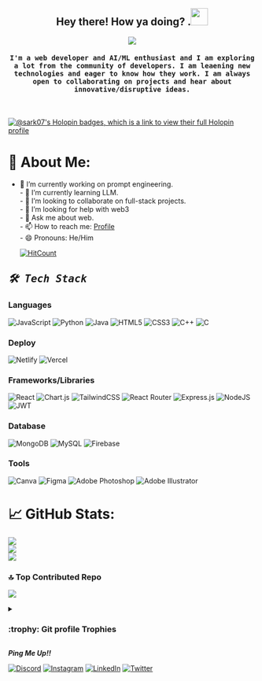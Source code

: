 <h2 align="center"> Hey there! How ya doing? .<img src="https://media.giphy.com/media/hvRJCLFzcasrR4ia7z/giphy.gif" width="35"></h2>

<p align="center">
  <a href="https://github.com/DenverCoder1/readme-typing-svg"><img src="https://readme-typing-svg.herokuapp.com?lines=Computer+Science,+AKCSIT+'24;Interested+in+blockchain!;Full-Stack+Web+Developer+!!;AI+ML+Enthusiast;Always+love+to+hear+about+new+ideas!&center=true&width=500&height=50"></a>
</p>

<h4 align="center"><samp>I'm a web developer and AI/ML enthusiast and I am exploring a lot from the community of developers. I am leaening new technologies and eager to know how they work.
 I am always open to collaborating on projects and hear about innovative/disruptive ideas.</samp></h4>
 <br />
 
 [![@sark07's Holopin badges, which is a link to view their full Holopin profile](https://holopin.me/sark07)](https://holopin.io/@sark07)
 
# 💫 About Me:
- 🔭 I’m currently working on prompt engineering.<br>- 🌱 I’m currently learning LLM.<br>- 👯 I’m looking to collaborate on full-stack projects.<br>- 🤔 I’m looking for help with web3<br>- 💬 Ask me about web.<br>- 📫 How to reach me: <a href="https://portfolio-pritam.vercel.app/">Profile</a><br>- 😄 Pronouns: He/Him

  [![HitCount](https://hits.dwyl.com/sark-07/sark-07.svg?style=flat-square&show=unique)](http://hits.dwyl.com/sark-07/sark-07)

<h2 align="left"><samp><i><b>🛠️ Tech Stack </b></i></samp></h2>

### Languages
![JavaScript](https://img.shields.io/badge/javascript-%23323330.svg?style=for-the-badge&logo=javascript&logoColor=%23F7DF1E) ![Python](https://img.shields.io/badge/python-3670A0?style=for-the-badge&logo=python&logoColor=ffdd54) ![Java](https://img.shields.io/badge/java-%23ED8B00.svg?style=for-the-badge&logo=java&logoColor=white) ![HTML5](https://img.shields.io/badge/html5-%23E34F26.svg?style=for-the-badge&logo=html5&logoColor=white) ![CSS3](https://img.shields.io/badge/css3-%231572B6.svg?style=for-the-badge&logo=css3&logoColor=white) ![C++](https://img.shields.io/badge/c++-%2300599C.svg?style=for-the-badge&logo=c%2B%2B&logoColor=white) ![C](https://img.shields.io/badge/c-%2300599C.svg?style=for-the-badge&logo=c&logoColor=white) 

### Deploy

![Netlify](https://img.shields.io/badge/netlify-%23000000.svg?style=for-the-badge&logo=netlify&logoColor=#00C7B7) ![Vercel](https://img.shields.io/badge/vercel-%23000000.svg?style=for-the-badge&logo=vercel&logoColor=white) 

### Frameworks/Libraries

![React](https://img.shields.io/badge/react-%2320232a.svg?style=for-the-badge&logo=react&logoColor=%2361DAFB) ![Chart.js](https://img.shields.io/badge/chart.js-F5788D.svg?style=for-the-badge&logo=chart.js&logoColor=white) ![TailwindCSS](https://img.shields.io/badge/tailwindcss-%2338B2AC.svg?style=for-the-badge&logo=tailwind-css&logoColor=white) ![React Router](https://img.shields.io/badge/React_Router-CA4245?style=for-the-badge&logo=react-router&logoColor=white) ![Express.js](https://img.shields.io/badge/express.js-%23404d59.svg?style=for-the-badge&logo=express&logoColor=%2361DAFB) ![NodeJS](https://img.shields.io/badge/node.js-6DA55F?style=for-the-badge&logo=node.js&logoColor=white) ![JWT](https://img.shields.io/badge/JWT-black?style=for-the-badge&logo=JSON%20web%20tokens) 

### Database

![MongoDB](https://img.shields.io/badge/MongoDB-%234ea94b.svg?style=for-the-badge&logo=mongodb&logoColor=white) ![MySQL](https://img.shields.io/badge/mysql-%2300f.svg?style=for-the-badge&logo=mysql&logoColor=white) ![Firebase](https://img.shields.io/badge/firebase-%23039BE5.svg?style=for-the-badge&logo=firebase)

### Tools

![Canva](https://img.shields.io/badge/Canva-%2300C4CC.svg?style=for-the-badge&logo=Canva&logoColor=white) ![Figma](https://img.shields.io/badge/figma-%23F24E1E.svg?style=for-the-badge&logo=figma&logoColor=white) ![Adobe Photoshop](https://img.shields.io/badge/adobephotoshop-%2331A8FF.svg?style=for-the-badge&logo=adobephotoshop&logoColor=white) ![Adobe Illustrator](https://img.shields.io/badge/adobeillustrator-%23FF9A00.svg?style=for-the-badge&logo=adobeillustrator&logoColor=white)

# 📈 GitHub Stats:
![](https://github-readme-stats.vercel.app/api?username=sark-07&theme=dark&hide_border=false&include_all_commits=true&count_private=true)<br/>
![](https://github-readme-streak-stats.herokuapp.com/?user=sark-07&theme=dark&hide_border=false)<br/>
![](https://github-readme-stats.vercel.app/api/top-langs/?username=sark-07&theme=dark&hide_border=false&include_all_commits=true&count_private=true&layout=compact)

### 🔝 Top Contributed Repo
![](https://github-contributor-stats.vercel.app/api?username=sark-07&limit=5&theme=apprentice&combine_all_yearly_contributions=true)

<details>
    <summary> 
      <h3> :trophy: Git profile Trophies </h3>
    </summary>

 ![](https://github-profile-trophy.vercel.app/?username=sark-07&theme=onedark&no-frame=false&no-bg=false&margin-w=4) 
	
</details> 


<p align="left"><b><i>Ping Me Up!! </i></b></p>

[![Discord](https://img.shields.io/badge/Discord-%237289DA.svg?logo=discord&logoColor=white)](https://discord.gg/https://discord.gg/9aBnqCXF) [![Instagram](https://img.shields.io/badge/Instagram-%23E4405F.svg?logo=Instagram&logoColor=white)](https://instagram.com/pritam_07sarkar) [![LinkedIn](https://img.shields.io/badge/LinkedIn-%230077B5.svg?logo=linkedin&logoColor=white)](https://linkedin.com/in/pritam-sarkar-06208a260) [![Twitter](https://img.shields.io/badge/Twitter-%231DA1F2.svg?logo=Twitter&logoColor=white)](https://twitter.com/pritams_07) 
